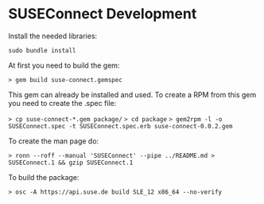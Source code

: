 # SUSEConnect Development

Install the needed libraries:

`sudo bundle install`

At first you need to build the gem:

`> gem build suse-connect.gemspec`

This gem can already be installed and used. To create a RPM from this gem you need to create the .spec file:

`> cp suse-connect-*.gem package/`
`> cd package`
`> gem2rpm -l -o SUSEConnect.spec -t SUSEConnect.spec.erb suse-connect-0.0.2.gem`

To create the man page do:

`> ronn --roff --manual 'SUSEConnect' --pipe ../README.md > SUSEConnect.1 && gzip SUSEConnect.1`

To build the package:

`> osc -A https://api.suse.de build SLE_12 x86_64 --no-verify`




